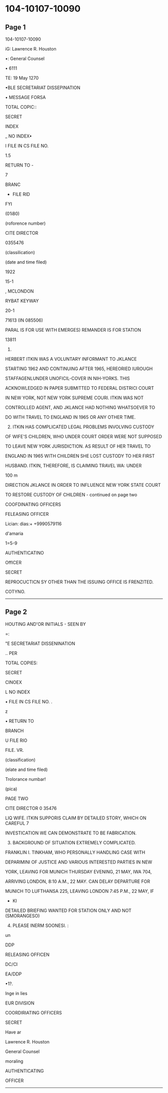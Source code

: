 # 104-10107-10090

## Page 1

104-10107-10090

iG: Lawrence R. Houston

•: General Counsel

• 6111

TE: 19 May 1270

•BLE SECRETARIAT DISSEPINATION

• MESSAGE FORSA

TOTAL COPIC::

SECRET

INDEX

_ NO INDEX•

I FILE IN CS FILE NO.

1.5

RETURN TO -

7

BRANC

- FILE RID

FYI

(01i80)

(roforence number)

CITE DIRECTOR

0355476

(classilication)

(date and time filed)

1922

15-1

, MCLONDON

RYBAT KEYWAY

20-1

71613 (IN 085506)

PARAL IS FOR USE WITH EMERGES) REMANDER IS FOR STATION

13811

1.

HERBERT ITKIN WAS A VOLUNTARY INFORMANT TO JKLANCE

STARTING 1962 AND CONTINUING AFTER 1965, HEREORIED IUROUGH

STAFFAGENLUNDER UNOFICIL-COVER IN NIH-YORKS. THIS

ACKNOWLEDGED IN PAPER SUBMITTED TO FEDERAL DISTRICI COURT

IN NEW YORK, NOT NEW YORK SUPREME COURI. ITKIN WAS NOT

CONTROLLED AGENT, AND JKLANCE HAD NOTHING WHATSOEVER TO

DO WITH TRAVEL TO ENGLAND IN 1965 OR ANY OTHER TIME.

2. ITKIN HAS COMPLICATED LEGAL PROBLEMS INVOLVING CUSTODY

OF WIFE'S CHILDREN, WHO UNDER COURT ORDER WERE NOT SUPPOSED

TO LEAVE NEW YORK JURISDICTION. AS RESULT OF HER TRAVEL TO

ENGLAND IN 1965 WITH CHILDREN SHE LOST CUSTODY TO HER FIRST

HUSBAND. ITKIN, THEREFORE, IS CLAIMING TRAVEL WA: UNDER

100 m

DIRECTION JKLANCE IN ORDER TO INFLUENCE NEW YORK STATE COURT

TO RESTORE CUSTODY OF CHILDREN - continued on page two

COOFDINATING OFFICERS

FELEASING OFFICER

Lician: dias:+ +9990579116

d'amaria

1=5-9

AUTHENTICATINO

OffICER

SECRET

REPROCUCTICN SY OTHER THAN THE ISSUING OFFICE IS FRENZITED.

COTYNO.

---

## Page 2

HOUTING AND'OR INITIALS - SEEN BY

=:

"E SECRETARIAT DISSENINATION

.. PER

TOTAL COPIES:

SECRET

CINOEX

L NO INDEX

• FILE IN CS FILE NO. .

z

• RETURN TO

BRANCH

U FILE RIO

FILE. VR.

(classification)

(elate and time filed)

Trolorance numbar!

(pica)

PAGE TWO

CITE DIRECTOR 0 35476

LIQ WIFE. ITKIN SUPPORIS CLAIM BY DETAILED STORY, WHICH ON CAREFUL 7

INVESTICATION WE CAN DEMONSTRATE TO BE FABRICATION.

3. BACKGROUND OF SITUATION EXTREMELY COMPLICATED.

FRANKLIN I. TINKHAM, WHO PERSONALLY HANDLING CASE WITH

DEPARIMINI OF JUSTICE AND VARIOUS INTERESTED PARTIES IN NEW

YORK, LEAVING FOR MUNICH THURSDAY EVENING, 21 MAY, IWA 704,

ARRIVING LONDON, 8:10 A.M., 22 MAY. CAN DELAY DEPARTURE FOR

MUNICH TO LUFTHANSA 225, LEAVING LONDON 7:45 P.M., 22 MAY, IF

- KI

DETAILED BRIEFING WANTED FOR STATION ONLY AND NOT (SMORANGESO)

4. PLEASE INERM SOONESI. :

un

DDP

RELEASING OFFICEN

DC/CI

EA/DDP

•1?.

Inge in lies

EUR DIVISION

COORDIRIATING OFFICERS

SECRET

Have ar

Lawrence R. Houston

General Counsel

moraling

AUTHENTICATING

OFFICER

---

